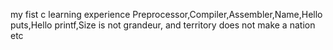 my fist c learning experience Preprocessor,Compiler,Assembler,Name,Hello puts,Hello printf,Size is not grandeur, and territory does not make a nation etc
